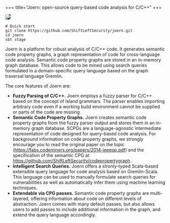 +++
title="Joern: open-source query-based code analysis for C/C++"
+++

<img src="/docs/images/logo_design_v01_R01.png" style="background-color:black;">


```
# Quick start
git clone https://github.com/ShiftLeftSecurity/joern.git
cd joern
sbt stage
```

Joern is a platform for robust analysis of C/C++ code. It generates
semantic code property graphs, a graph representation of code for
cross-language code analysis. Semantic code property graphs are stored
in an in-memory graph database. This allows code to be mined using
search queries formulated in a domain-specific query language based on
the graph traversal language Gremlin.

The core features of Joern are:

* **Fuzzy Parsing of C/C++.** Joern employs a fuzzy parser for C/C++ based on the concept of Island grammars. The parser enables importing arbitrary code even if a working build environment cannot be supplied or parts of the code are missing.
* **Semantic Code Property Graphs.** Joern creates semantic code property graphs from the fuzzy parser output and stores them in an in-memory graph database. SCPGs are a language-agnostic intermediate representation of code designed for query-based code analysis. For background information on code property graphs, we strongly encourage you to read the original paper on the topic (https://fabs.codeminers.org/papers/2014-ieeesp.pdf) and the specification of the semantic CPG at https://github.com/ShiftLeftSecurity/codepropertygraph .
* **Intelligent Search Queries.** Joern offers a stronly-typed Scala-based extensible query language for code analysis based on Gremlin-Scala. This language can be used to manually formulate search queries for vulnerabilities as well as automatically infer them using machine learning techniques.
* **Extendable via CPG passes.** Semantic code property graphs are multi-layered, offering information about code on different levels of abstraction. Joern comes with many default passes, but also allows users to add passes to include additional information in the graph, and extend the query language accordingly.

